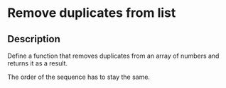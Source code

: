 # Remove duplicates from list

## Description

Define a function that removes duplicates from an array of numbers and returns it as a result.

The order of the sequence has to stay the same.

